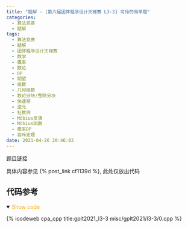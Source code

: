 ```yaml
---
title: "题解 - [第六届团体程序设计天梯赛 L3-3] 可怜的简单题"
categories:
  - 算法竞赛
  - 题解
tags:
  - 算法竞赛
  - 题解
  - 团体程序设计天梯赛
  - 数学
  - 概率
  - 数论
  - DP
  - 期望
  - 级数
  - 几何级数
  - 数论分块/整除分块
  - 快速幂
  - 逆元
  - 杜教筛
  - Möbius反演
  - Möbius函数
  - 概率DP
  - 容斥定理
date: 2021-04-26 20:46:03
---
```


[题目链接](https://pintia.cn/problem-sets/994805046380707840/problems/1386335159927652366)

具体内容参见 {% post_link cf1139d %}, 此处仅放出代码

<!-- more -->

## 代码参考

<details open>
<summary><font color='orange'>Show code</font></summary>

{% icodeweb cpa_cpp title:gplt2021_l3-3 misc/gplt2021/l3-3/0.cpp %}

</details>
